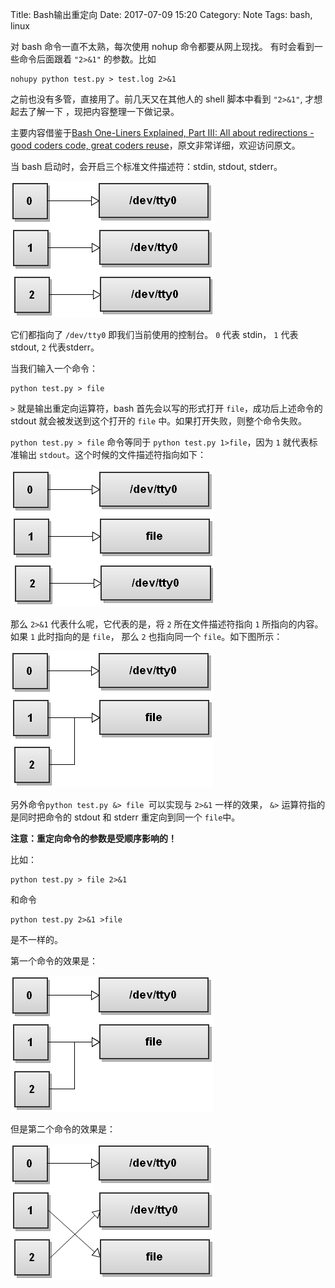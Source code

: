 Title: Bash输出重定向
Date: 2017-07-09 15:20
Category: Note
Tags: bash, linux


对 bash 命令一直不太熟，每次使用 nohup 命令都要从网上现找。
有时会看到一些命令后面跟着 `"2>&1"` 的参数。比如

	nohupy python test.py > test.log 2>&1

之前也没有多管，直接用了。前几天又在其他人的 shell 脚本中看到 `"2>&1"`, 才想起去了解一下 ，现把内容整理一下做记录。

主要内容借鉴于[Bash One-Liners Explained, Part III: All about redirections - good coders code, great coders reuse](http://www.catonmat.net/blog/bash-one-liners-explained-part-three/)，原文非常详细，欢迎访问原文。

当 bash 启动时，会开启三个标准文件描述符：stdin, stdout, stderr。

![](images/r-1.png)

它们都指向了 `/dev/tty0` 即我们当前使用的控制台。 `0` 代表 stdin， `1` 代表 stdout, `2` 代表stderr。

当我们输入一个命令：

	python test.py > file

`>` 就是输出重定向运算符，bash 首先会以写的形式打开 `file`，成功后上述命令的 stdout 就会被发送到这个打开的 `file` 中。如果打开失败，则整个命令失败。

`python test.py > file` 命令等同于 `python test.py 1>file`，因为 `1` 就代表标准输出 `stdout`。这个时候的文件描述符指向如下：

![](images/r-2.png)


那么 `2>&1` 代表什么呢，它代表的是，将 `2` 所在文件描述符指向 `1` 所指向的内容。 如果 `1` 此时指向的是 `file`， 那么 `2` 也指向同一个 `file`。如下图所示：

![](images/r-3.png)

另外命令`python test.py &> file `可以实现与 `2>&1` 一样的效果， `&>` 运算符指的是同时把命令的 stdout 和 stderr 重定向到同一个 `file`中。

**注意：重定向命令的参数是受顺序影响的！**

比如： 

	python test.py > file 2>&1

和命令

	python test.py 2>&1 >file

是不一样的。

第一个命令的效果是：

![](images/r-3.png)

但是第二个命令的效果是：

![](images/r-4.png)

